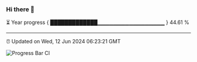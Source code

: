### Hi there 👋

⏳ Year progress { █████████████▁▁▁▁▁▁▁▁▁▁▁▁▁▁▁▁▁ } 44.61 %

---

⏰ Updated on Wed, 12 Jun 2024 06:23:21 GMT

![Progress Bar CI](https://github.com/liununu/liununu/workflows/Progress%20Bar%20CI/badge.svg)
